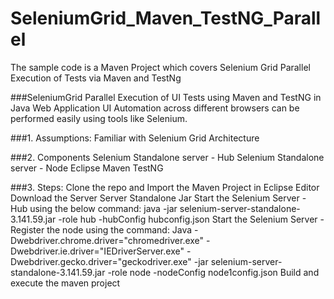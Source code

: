 # SeleniumGrid_Maven_TestNG_Parallel
The sample code is a Maven Project which covers Selenium Grid Parallel Execution of Tests via Maven and TestNg

###SeleniumGrid Parallel Execution of UI Tests using Maven and TestNG in Java
  Web Application UI Automation across different browsers can be performed easily using tools like Selenium.
    

###1. Assumptions:
    Familiar with Selenium Grid Architecture

###2. Components
    Selenium Standalone server - Hub
    Selenium Standalone server - Node
    Eclipse
    Maven
    TestNG
    
###3. Steps:
Clone the repo and Import the Maven Project in Eclipse Editor
Download the Server Server Standalone Jar
Start the Selenium Server - Hub using the below command:
     java -jar selenium-server-standalone-3.141.59.jar -role hub -hubConfig hubconfig.json
Start the Selenium Server - Register the node using the command:
     Java -Dwebdriver.chrome.driver="chromedriver.exe" -Dwebdriver.ie.driver="IEDriverServer.exe" 
     - Dwebdriver.gecko.driver="geckodriver.exe" -jar selenium-server-standalone-3.141.59.jar -role node -nodeConfig node1config.json
Build and execute the maven project


